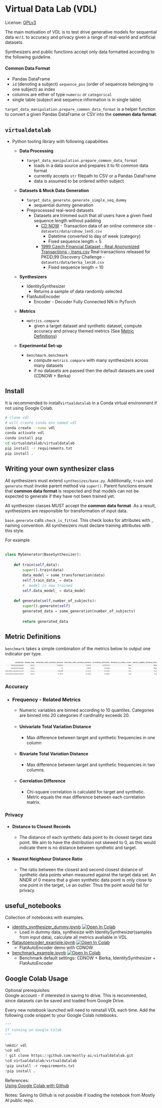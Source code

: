 # Virtual Data Lab (VDL)

License: [GPLv3](https://github.com/mostly-ai/virtualdatalab/blob/master/LICENSE)

The main motivation of VDL is to test drive generative models for sequential data w.r.t. to accuracy and privacy given a range of real-world and artificial datasets.


Synthesizers and public functions accept only data formatted according to the following guideline. 

#### Common Data Format

* Pandas DataFrame
* `id` (denoting a subject) `sequence_pos` (order of sequences belonging to one subject) as index
* columns are either of type `numeric` or `categorical`
* single table (subject and sequence information is in single table)

`target_data_manipulation.prepare_common_data_format` is a helper function to convert a given Pandas DataFrame or CSV into the  **common data format**.

## `virtualdatalab`
* Python tooling library with following capabilities
    * **Data Processing**
        * `target_data_manipulation.prepare_common_data_format`
            * loads in a data source and prepares it to fit common data format
            * currently accepts `str` filepath to CSV or a Pandas DataFrame
            * data is assumed to be ordered within subject 
           
    * **Datasets & Mock Data Generation**
        * `target_data_generate.generate_simple_seq_dummy`
            * sequential dummy generation
        * Preprocessed real-word datasets  
            * Datasets are trimmed such that all users have a given fixed sequence length without padding
                * [CD NOW](http://www.brucehardie.com/datasets/) - Transaction data of an online commerce site - `datasets/data/cdnow_len5.csv`
                    * Datetime converted to day of week (category) 
                    * Fixed sequence length = 5
                * [1999 Czech Financial Dataset - Real Anonymized Transactions - trans.csv](https://data.world/lpetrocelli/czech-financial-dataset-real-anonymized-transactions) Real transactions released for PKDD,99 Discovery Challenge - `datasets/data/berka_len10.csv`
                    * Fixed sequence length = 10
        
    * **Synthesizers**
        * IdentitySynthesizer 
            * Returns a sample of data randomly selected 
        * FlatAutoEncoder
            * Encoder - Decoder Fully Connected NN in PyTorch
        
    * **Metrics**
        * `metrics.compare`
            * given a target dataset and synthetic dataset, compute accuracy and privacy themed metrics (See [Metric Definitions](#metric-definitions))
    
    * **Experimental Set-up**
        * `benchmark.benchmark` 
            * compute `metrics.compare` with many synthesizers across many datasets
            * if no datasets are passed then the default datasets are used (CDNOW + Berka)
    

## Install 
It is recommended to install`virtualdatalab` in a Conda virtual environment if not using Google Colab.

```bash
# clone vdl
# will create conda env named vdl
conda create --name vdl
conda activate vdl
conda install pip
cd virtualdatalab/virtualdatalab
pip install -r requirements.txt
pip install . 
```

## Writing your own synthesizer class

All synthesizers must extend `synthesizes/base.py`. Additionally, `train` and `generate` must invoke 
parent method via `super()`. Parent functions ensure that **common data format** is respected and that models can not be 
expected to generate if they have not been trained yet. 

All synthesizer classes MUST accept the **common data format**. As a result, synthesizers are responsible for transformation of input data. 

`base.generate` calls `check_is_fitted`. This check looks for attributes with _ naming convention. All synthesizers must
declare training attributes with this style. 

For example

```python

class MyGenerator(BaseSynthesizer):

    def train(self,data):
        super().train(data)
        data_model = some_transformation(data)
        self.train_data_ = data
        #  model is now trained
        self.data_model_ = data_model

    def generate(self,number_of_subjects):
        super().generate(self)
        generated_data = some_generation(number_of_subjects)
        
        return generated_data
```

## Metric Definitions
`benchmark` takes a simple combination of the metrics below to output one indicator per type.

![Screenshot](readme_imgs/benchmark_example.png)

### Accuracy

* ### Frequency - Related Metrics
    * Numeric variables are binned according to 10 quantiles. Categories are binned into 20 categories if cardinality exceeds 20. 

    * #### Univariate Total Variation Distance
        * Max difference between target and synthetic frequencies in one column

    * #### Bivariate Total Variation Distance
        * Max difference between target and synthetic frequencies in two columns.

    * #### Correlation Difference

        * Chi-square correlation is calculatd for target and synthetic. Metric equals the max difference between each correlation matrix.

### Privacy

* #### Distance to Closest Records
    * The distance of each synthetic data point to its closest target data point. We aim to have the distribution not skewed to 0, as this would indicate there is no distance between synthetic and target.

* #### Nearest Neighbour Distance Ratio
    * The ratio between the closest and second closest distance of synthetic data points when 
measured against the target data set. An NNDR of 0 means that a given synthetic data point is only close to one point in the target, i.e an outlier. 
Thus the point would fail for privacy.     
    
## useful_notebooks  
Collection of notebooks with examples.

* [identity_synthesizer_dummy.ipynb](useful_notebooks/identity_synthesizer_dummy.ipynb`) 
[![Open In Colab](https://colab.research.google.com/assets/colab-badge.svg)](https://colab.research.google.com/github/mostly-ai/virtualdatalab/blob/master/useful_notebooks/identity_synthesizer_dummy.ipynb) 
    * Load in dummy data, synthesize with IdentitySynthesizer(samples from input data), calculate all metrics avaliable in VDL  
*  [flatautoencoder_example.ipynb](useful_notebooks/flatautoencoder_example.ipynb`) 
[![Open In Colab](https://colab.research.google.com/assets/colab-badge.svg)](https://colab.research.google.com/github/mostly-ai/virtualdatalab/blob/master/useful_notebooks/flatautoencoder_example.ipynb)
    * FlatAutoEncoder demo with CDNOW
*  [benchmark_example.ipynb](useful_notebooks/benchmark_example.ipynb`) 
[![Open In Colab](https://colab.research.google.com/assets/colab-badge.svg)](https://colab.research.google.com/github/mostly-ai/virtualdatalab/blob/master/useful_notebooks/benchmark_example.ipynb)
    * Benchmark default settings: CDNOW + Berka, IdentitySynthesizer + FlatAutoEncoder

## Google Colab Usage
Optional prerequisites:  
Google account - if interested in saving to drive. This is recommended, since datasets can be saved and loaded from Google Drive. 

Every new notebook launched will need to reinstall VDL each time. Add the following code snippet to your Google Colab notebooks. 

```python
"""
If running on Google Colab
"""

%mkdir vdl
%cd vdl
! git clone https://github.com/mostly-ai/virtualdatalab.git
%cd virtualdatalab/virtualdatalab
!pip install -r requirements.txt
!pip install .
```

References:  
[Using Google Colab with Github](https://colab.research.google.com/github/googlecolab/colabtools/blob/master/notebooks/colab-github-demo.ipynb#scrollTo=WzIRIt9d2huC)

Notes:
Saving to Github is not possible if loading the notebook from Mostly AI public repo. 
